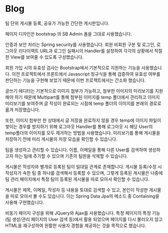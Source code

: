 # Blog

팀 단위 게시물 등록, 공유가 가능한 간단한 게시판입니다.

페이지 디자인은 bootstrap 의 SB Admin 폼을 그대로 사용했습니다.

인증과 보안 처리는 Spring security를 사용했습니다.
회원 비회원 구분 및 로그인, 로그아웃 리다이렉트 URL과 로그인 실패시의 Handler를 설정하여 각각의 상황에서 적절한 View를 보여줄 수 있도록 구성했습니다.

회원 가입 시의 유효성 검사는 Bootstrap에서 기본적으로 지원하는 기능을 사용했습니다.
이전 프로젝트에서 프론트에서 Javascript 정규식을 통해 검증하여 유효성 여부를 판단하는 기능을 구현해 보았기 때문에 이번 프로젝트에서는 간소화 했습니다.

글쓰기 에디터는 기본적으로 이미지 첨부가 가능하고, 첨부한 이미지의 미리보기를 지원해야 하기 때문에 Multipart를 통해 첨부된 이미지를 temp 폴더에서 관리하고 이미지 미리보기를 보여주며 글 작성이 완료되는 시점에 temp 폴더의 이미지를 본래의 경로로 옮겨 저장했습니다.

또한, 이미지 첨부만 한 상태에서 글 저장을 완료하지 않을 경우 temp에 이미지 파일이 쌓이는 경우를 방지하기 위해 로그아웃 Handler를 통해 로그아웃 시 해당 User의 temp폴더의 이미지를 모두 제거하는 방법을 사용했습니다. 미리보기를 통해 게시물을 저장하기 전에 미리 게시물의 저장 모습을 확인할 수 있습니다.

팀을 생성하고 관리할 수 있습니다. 이름, 이메일을 통해 다른 User를 검색하여 생성하고자 하는 팀에 추가할 수 있으며 기존의 팀원을 삭제할 수 있습니다.

게시물은 작성자와 별개로 등록된 팀이 일대일 관계로 존재합니다. 게시물 등록/수정 시 작성자가 속한 팀 중 하나를 검색해서 등록할 수 있으며, 그렇게 등록된 게시물은 나중에 팀 관리 페이지에서 특정 팀이 등록된 게시물을 따로 모아서 확인할 수 있습니다.

게시물은 제목, 이메일, 작성자 등 내용을 토대로 검색할 수 있고, 본인이 작성한 게시물을 따로 모아서 볼 수도 있습니다. 이는 Spring Data Jpa의 메소드 중 Containing을 사용해 구현했습니다.

비동기 페이지 구성을 위해 JQuery와 Ajax를 사용했습니다. 특정 페이지의 특정 기능(팀 생성/관리 페이지의 User 검색 등)에서 활용 되었으며 페이지를 다시 불러오지 않고 HTML을 재구성하여 원활한 사용자 경험을 제공하는 것을 목적으로 했습니다.
